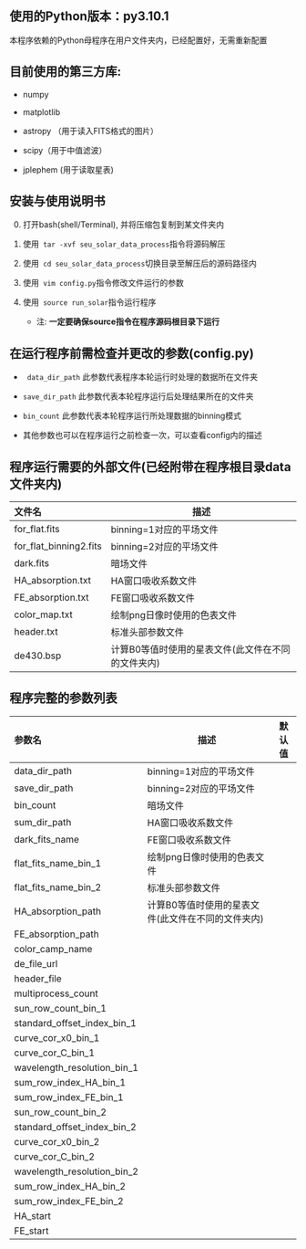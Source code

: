 ## 使用的Python版本：py3.10.1

本程序依赖的Python母程序在用户文件夹内，已经配置好，无需重新配置

## 目前使用的第三方库:

* numpy

* matplotlib

* astropy （用于读入FITS格式的图片）

* scipy（用于中值滤波）

* jplephem (用于读取星表)

## 安装与使用说明书 

0. 打开bash(shell/Terminal), 并将压缩包复制到某文件夹内

1.  使用` tar -xvf seu_solar_data_process`指令将源码解压
2.  使用` cd seu_solar_data_process`切换目录至解压后的源码路径内
3.  使用` vim config.py`指令修改文件运行的参数
4.  使用` source run_solar`指令运行程序
    + 注: **一定要确保source指令在程序源码根目录下运行**

## 在运行程序前需检查并更改的参数(config.py)

+ ` data_dir_path`	此参数代表程序本轮运行时处理的数据所在文件夹	

+ `save_dir_path`    此参数代表本轮程序运行后处理结果所在的文件夹

+ `bin_count`            此参数代表本轮程序运行所处理数据的binning模式

+ 其他参数也可以在程序运行之前检查一次，可以查看config内的描述

## 程序运行需要的外部文件(已经附带在程序根目录data文件夹内)

| 文件名                 | 描述                                               |
| :--------------------- | -------------------------------------------------- |
| for_flat.fits          | binning=1对应的平场文件                            |
| for_flat_binning2.fits | binning=2对应的平场文件                            |
| dark.fits              | 暗场文件                                           |
| HA_absorption.txt      | HA窗口吸收系数文件                                 |
| FE_absorption.txt      | FE窗口吸收系数文件                                 |
| color_map.txt          | 绘制png日像时使用的色表文件                        |
| header.txt             | 标准头部参数文件                                   |
| de430.bsp              | 计算B0等值时使用的星表文件(此文件在不同的文件夹内) |

## 程序完整的参数列表
| 参数名                      | 描述                                               | 默认值 |
| :-------------------------- | -------------------------------------------------- | ------ |
| data_dir_path               | binning=1对应的平场文件                            |        |
| save_dir_path               | binning=2对应的平场文件                            |        |
| bin_count                   | 暗场文件                                           |        |
| sum_dir_path                | HA窗口吸收系数文件                                 |        |
| dark_fits_name              | FE窗口吸收系数文件                                 |        |
| flat_fits_name_bin_1        | 绘制png日像时使用的色表文件                        |        |
| flat_fits_name_bin_2        | 标准头部参数文件                                   |        |
| HA_absorption_path          | 计算B0等值时使用的星表文件(此文件在不同的文件夹内) |        |
| FE_absorption_path          |                                                    |        |
| color_camp_name             |                                                    |        |
| de_file_url                 |                                                    |        |
| header_file                 |                                                    |        |
| multiprocess_count          |                                                    |        |
| sun_row_count_bin_1         |                                                    |        |
| standard_offset_index_bin_1 |                                                    |        |
| curve_cor_x0_bin_1          |                                                    |        |
| curve_cor_C_bin_1           |                                                    |        |
| wavelength_resolution_bin_1 |                                                    |        |
| sum_row_index_HA_bin_1      |                                                    |        |
| sum_row_index_FE_bin_1      |                                                    |        |
| sun_row_count_bin_2         |                                                    |        |
| standard_offset_index_bin_2 |                                                    |        |
| curve_cor_x0_bin_2          |                                                    |        |
| curve_cor_C_bin_2           |                                                    |        |
| wavelength_resolution_bin_2 |                                                    |        |
| sum_row_index_HA_bin_2      |                                                    |        |
| sum_row_index_FE_bin_2      |                                                    |        |
| HA_start                    |                                                    |        |
| FE_start                    |                                                    |        |
